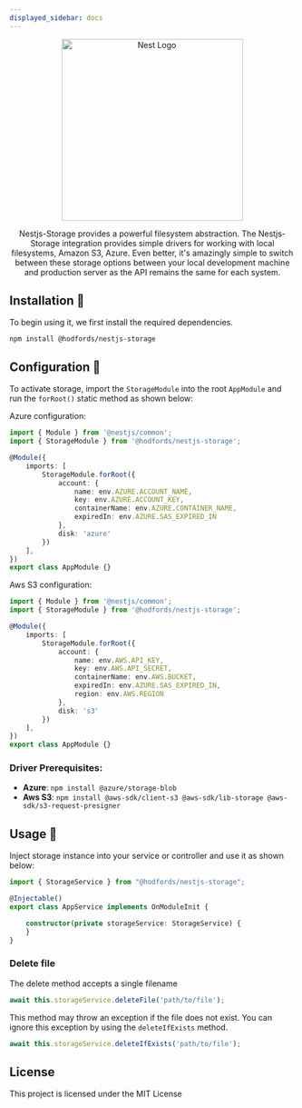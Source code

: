 ```yaml
---
displayed_sidebar: docs
---
```

<p align="center">
  <a href="http://opensource.hodfords.uk" target="blank"><img src="https://opensource.hodfords.uk/img/logo.svg" width="320" alt="Nest Logo" /></a>
</p>

<p align="center">
Nestjs-Storage provides a powerful filesystem abstraction. The Nestjs-Storage integration provides simple drivers for working with local filesystems, Amazon S3, Azure. Even better, it's amazingly simple to switch between these storage options between your local development machine and production server as the API remains the same for each system.
</p>

## Installation 🤖
To begin using it, we first install the required dependencies.
```
npm install @hodfords/nestjs-storage
```

## Configuration 🚀
To activate storage, import the `StorageModule` into the root `AppModule` and run the `forRoot()` static method as shown below:

Azure configuration:
```typescript
import { Module } from '@nestjs/common';
import { StorageModule } from '@hodfords/nestjs-storage';

@Module({
    imports: [
        StorageModule.forRoot({
            account: {
                name: env.AZURE.ACCOUNT_NAME,
                key: env.AZURE.ACCOUNT_KEY,
                containerName: env.AZURE.CONTAINER_NAME,
                expiredIn: env.AZURE.SAS_EXPIRED_IN
            },
            disk: 'azure'
        })
    ],
})
export class AppModule {}
```

Aws S3 configuration:
```typescript
import { Module } from '@nestjs/common';
import { StorageModule } from '@hodfords/nestjs-storage';

@Module({
    imports: [
        StorageModule.forRoot({
            account: {
                name: env.AWS.API_KEY,
                key: env.AWS.API_SECRET,
                containerName: env.AWS.BUCKET,
                expiredIn: env.AZURE.SAS_EXPIRED_IN,
                region: env.AWS.REGION
            },
            disk: 's3'
        })
    ],
})
export class AppModule {}
```

### Driver Prerequisites:
- **Azure**: `npm install @azure/storage-blob`
- **Aws S3**: `npm install @aws-sdk/client-s3 @aws-sdk/lib-storage @aws-sdk/s3-request-presigner`

## Usage 🚀

Inject storage instance into your service or controller and use it as shown below:

```typescript
import { StorageService } from "@hodfords/nestjs-storage";

@Injectable()
export class AppService implements OnModuleInit {

    constructor(private storageService: StorageService) {
    }
}
```

### Delete file
The delete method accepts a single filename

```typescript
await this.storageService.deleteFile('path/to/file');
```

This method may throw an exception if the file does not exist. You can ignore this exception by using the `deleteIfExists` method.

```typescript
await this.storageService.deleteIfExists('path/to/file');
```

## License
This project is licensed under the MIT License
